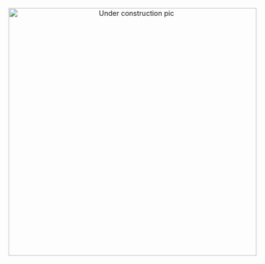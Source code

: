 ﻿<p align="center">
<img src="images/readme/underconstruction.gif" alt="Under construction pic" width="500"/>
</p>

